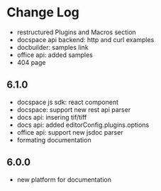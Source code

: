 # Change Log

- restructured Plugins and Macros section
- docspace api backend: http and curl examples
- docbuilder: samples link
- office api: added samples
- 404 page

## 6.1.0
- docspace js sdk: react component
- docspace: support new rest api parser
- docs api: insering tif/tiff
- docs api: added editorConfig.plugins.options
- office api: support new jsdoc parser
- formating documentation

## 6.0.0
- new platform for documentation
